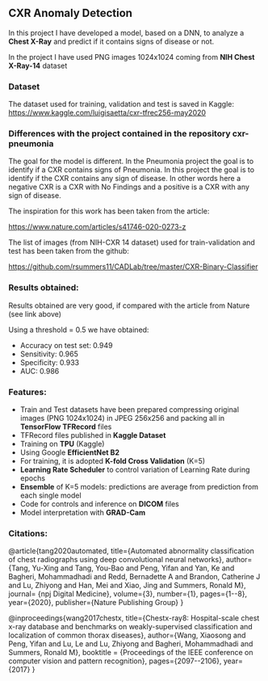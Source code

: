 ## CXR Anomaly Detection
In this project I have developed a model, based on a DNN, to analyze a **Chest X-Ray** and predict if it contains signs of disease or not.

In the project I have used PNG images 1024x1024 coming from **NIH Chest X-Ray-14** dataset

### Dataset
The dataset used for training, validation and test is saved in Kaggle: 
https://www.kaggle.com/luigisaetta/cxr-tfrec256-may2020

### Differences with the project contained in the repository cxr-pneumonia
The goal for the model is different. In the Pneumonia project the goal is to identify if a CXR contains signs of Pneumonia.
In this project the goal is to identify if the CXR contains any sign of disease. In other words here a negative CXR is a CXR with No Findings and a positive is a CXR with any sign of disease.

The inspiration for this work has been taken from the article: 

https://www.nature.com/articles/s41746-020-0273-z

The list of images (from NIH-CXR 14 dataset) used for train-validation and test has been taken from the github:

https://github.com/rsummers11/CADLab/tree/master/CXR-Binary-Classifier

### Results obtained:
Results obtained are very good, if compared with the article from Nature (see link above)

Using a threshold = 0.5 we have obtained:
* Accuracy on test set: 0.949
* Sensitivity: 0.965
* Specificity: 0.933
* AUC: 0.986

### Features:
* Train and Test datasets have been prepared compressing original images (PNG 1024x1024) in JPEG 256x256 and packing all in **TensorFlow TFRecord** files
* TFRecord files published in **Kaggle Dataset**
* Training on **TPU** (Kaggle)
* Using Google **EfficientNet B2**
* For training, it is adopted **K-fold Cross Validation** (K=5)
* **Learning Rate Scheduler** to control variation of Learning Rate during epochs
* **Ensemble** of K=5 models: predictions are average from prediction from each single model
* Code for controls and inference on **DICOM** files
* Model interpretation with **GRAD-Cam**

### Citations:
@article{tang2020automated,
    title={Automated abnormality classification of chest radiographs using deep convolutional neural networks},
    author={Tang, Yu-Xing and Tang, You-Bao and Peng, Yifan and Yan, Ke and Bagheri, Mohammadhadi and Redd, Bernadette A and Brandon, Catherine J and Lu, Zhiyong and Han, Mei and Xiao, Jing and Summers, Ronald M},
    journal= {npj Digital Medicine},
    volume={3},
    number={1},
    pages={1--8},
    year={2020},
    publisher={Nature Publishing Group}
}

@inproceedings{wang2017chestx,
    title={Chestx-ray8: Hospital-scale chest x-ray database and benchmarks on weakly-supervised classification and localization of common thorax diseases},
    author={Wang, Xiaosong and Peng, Yifan and Lu, Le and Lu, Zhiyong and Bagheri, Mohammadhadi and Summers, Ronald M},
    booktitle = {Proceedings of the IEEE conference on computer vision and pattern recognition},
    pages={2097--2106},
    year={2017}
}

